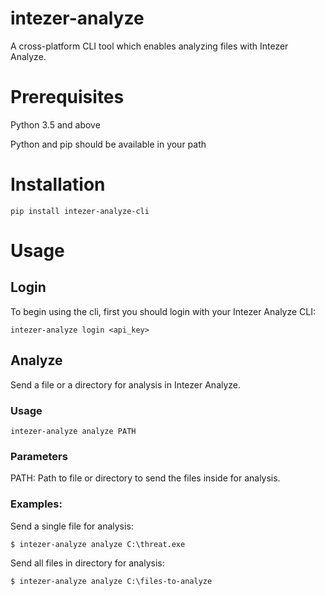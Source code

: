 # intezer-analyze

A cross-platform CLI tool which enables analyzing files with Intezer Analyze.

# Prerequisites
Python 3.5 and above

Python and pip should be available in your path

# Installation
`pip install intezer-analyze-cli`

# Usage

## Login
To begin using the cli, first you should login with your Intezer Analyze CLI:

`intezer-analyze login <api_key>`
 

## Analyze

Send a file or a directory for analysis in Intezer Analyze.

### Usage
`intezer-analyze analyze PATH`

### Parameters

PATH: Path to file or directory to send the files inside for analysis.

###  Examples:
Send a single file for analysis:

    $ intezer-analyze analyze C:\threat.exe

Send all files in directory for analysis:

    $ intezer-analyze analyze C:\files-to-analyze
